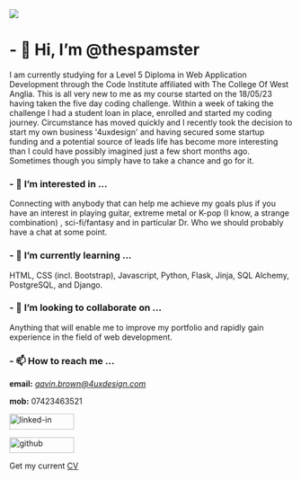 <img src="https://i.imgur.com/C6CbI9m.png">


# - 👋 Hi, I’m @thespamster

I am currently studying for a Level 5 Diploma in Web Application Development
through the Code Institute affiliated with The College Of West Anglia. This is 
all very new to me as my course started on the 18/05/23 having taken the five day
coding challenge. Within a week of taking the challenge I had a student loan in 
place, enrolled and started my coding journey. Circumstance has moved quickly and
I recently took the decision to start my own business '4uxdesign' and having
secured some startup funding and a potential source of leads life has become
more interesting than I could have possibly imagined just a few short months 
ago. Sometimes though you simply have to take a chance and go for it.

### - 👀 I’m interested in ...

Connecting with anybody that can help me achieve my goals plus if you have an
interest in playing guitar, extreme metal or K-pop (I know, a strange combination)
, sci-fi/fantasy and in particular Dr. Who we should probably have a chat at 
some point.

### - 🌱 I’m currently learning ...

HTML, CSS (incl. Bootstrap), Javascript, Python, Flask, Jinja, SQL Alchemy, PostgreSQL, and Django.
### - 💞️ I’m looking to collaborate on ...

Anything that will enable me to improve my portfolio and 
rapidly gain experience in the field of web development.

### - 📫 How to reach me ...

**email:** *gavin.brown@4uxdesign.com*

**mob:** 07423463521

<a href="https://www.linkedin.com/in/gavinwbrown/"><img src="https://res.cloudinary.com/practicaldev/image/fetch/s--chf73s-H--/c_limit%2Cf_auto%2Cfl_progressive%2Cq_auto%2Cw_880/https://img.shields.io/badge/Linked_In-0077B5%3Fstyle%3Dfor-the-badge%26logo%3DLinkedIn%26logoColor%3Dwhite" alt="linked-in" loading="lazy" width="115" height="28"></a>

<a href="https://github.com/thespamster"><img src="https://res.cloudinary.com/practicaldev/image/fetch/s---yDJLJ2---/c_limit%2Cf_auto%2Cfl_progressive%2Cq_auto%2Cw_880/https://img.shields.io/badge/GitHub-000000%3Fstyle%3Dfor-the-badge%26logo%3DGitHub%26logoColor%3Dwhite" alt="github" loading="lazy" width="115" height="28"></a>

Get my current <a href="https://www.4uxdesign.com/" target="_blank">CV</a>

<!---
thespamster/thespamster is a ✨ special ✨ repository because its `README.md` (this file) appears on your GitHub profile.
You can click the Preview link to take a look at your changes.
--->
